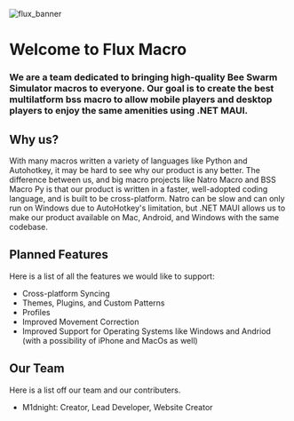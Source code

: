 ![flux_banner](https://github.com/Flux-Macros/.github/assets/108243683/24576049-a7b3-44d5-812d-a81b542e0225)
# Welcome to Flux Macro
### We are a team dedicated to bringing high-quality Bee Swarm Simulator macros to everyone. Our goal is to create the best multilatform bss macro to allow mobile players and desktop players to enjoy the same amenities using .NET MAUI. 

## Why us?
With many macros written a variety of languages like Python and Autohotkey, it may be hard to see why our product is any better. The difference between us, and big macro projects like Natro Macro and BSS Macro Py is that our product is written in a faster, well-adopted coding language, and is built to be cross-platform. Natro can be slow and can only run on Windows due to AutoHotkey's limitation, but .NET MAUI allows us to make our product available on Mac, Android, and Windows with the same codebase.

## Planned Features
Here is a list of all the features we would like to support:
- Cross-platform Syncing
- Themes, Plugins, and Custom Patterns
- Profiles
- Improved Movement Correction
- Improved Support for Operating Systems like Windows and Andriod (with a possibility of iPhone and MacOs as well)

## Our Team
Here is a list off our team and our contributers.
- M1dnight: Creator, Lead Developer, Website Creator
